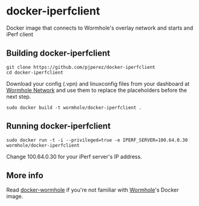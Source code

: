 # docker-iperfclient
Docker image that connects to Wormhole's overlay network and starts and iPerf client

## Building docker-iperfclient
    
    git clone https://github.com/pjperez/docker-iperfclient
    cd docker-iperfclient
    
Download your config (.vpn) and linuxconfig files from your dashboard at [Wormhole Network](https://wormhole.network) and use them to replace the placeholders before the next step.

    sudo docker build -t wormhole/docker-iperfclient .

## Running docker-iperfclient
    sudo docker run -t -i --privileged=true -e IPERF_SERVER=100.64.0.30 wormhole/docker-iperfclient
    
Change 100.64.0.30 for your iPerf server's IP address.

## More info

Read [docker-wormhole](https://github.com/pjperez/docker-wormhole) if you're not familiar with [Wormhole](https://wormhole.network)'s Docker image.
